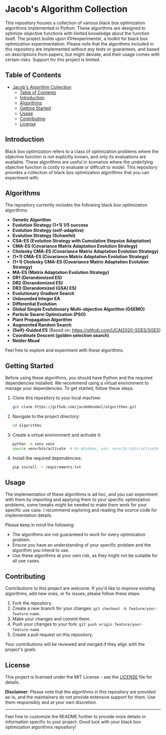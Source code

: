 # Jacob's Algorithm Collection

This repository houses a collection of various black box optimization algorithms implemented in Python. These algorithms are designed to optimize objective functions with limited knowledge about the function itself. The project builds upon IOHexperimenter, a toolkit for black box optimization experimentation. Please note that the algorithms included in this repository are implemented without any tests or guarantees, and based on descriptions from papers, but might deviate, and their usage comes with certain risks. Support for this project is limited.

## Table of Contents

- [Jacob's Algorithm Collection](#jacobs-algorithm-collection)
  - [Table of Contents](#table-of-contents)
  - [Introduction](#introduction)
  - [Algorithms](#algorithms)
  - [Getting Started](#getting-started)
  - [Usage](#usage)
  - [Contributing](#contributing)
  - [License](#license)

## Introduction

Black box optimization refers to a class of optimization problems where the objective function is not explicitly known, and only its evaluations are available. These algorithms are useful in scenarios where the underlying objective function is costly to evaluate or difficult to model. This repository provides a collection of black box optimization algorithms that you can experiment with.

## Algorithms

The repository currently includes the following black box optimization algorithms:

- **Genetic Algorithm**
- **Evolution Strategy (1+1) 1/5 success**
- **Evolution Strategy (self-adaptive)**
- **Evolution Strategy (Schwefel)**
- **CSA-ES (Evolution Strategy with Cumulative Stepsize Adaptation)**
- **CMA-ES (Covariance Matrix Adaptation Evolution Strategy)**
- **Cholesky CMA-ES (Covariance Matrix Adaptation Evolution Strategy)**
- **(1+1) CMA-ES (Covariance Matrix Adaptation Evolution Strategy)**
- **(1+1) Cholesky CMA-ES (Covariance Matrix Adaptation Evolution Strategy)**
- **MA-ES (Matrix Adaptation Evolution Strategy)**
- **DR1 (Derandomized ES)**
- **DR2 (Derandomized ES)**
- **DR3 (Derandomized (GSA) ES)**
- **Evolutionary Gradient Search**
- **Unbounded Integer EA**
- **Differential Evolution**
- **Global Simple Evolutionary Multi-objective Algorithm (GSEMO)**
- **Particle Swarm Optimization (PSO)**
- **Plant Propagation Algorithm**
- **Augmented Random Search**
- **(Self)-Guided ES** (Based on: https://github.com/IJCAI2020-SGES/SGES)
- **Coordinate Descent (golden selection search)** 
- **Nelder Mead**

Feel free to explore and experiment with these algorithms.

## Getting Started

Before using these algorithms, you should have Python and the required dependencies installed. We recommend using a virtual environment to manage your dependencies. To get started, follow these steps:

1. Clone this repository to your local machine:

   ```bash
   git clone https://github.com/jacobdenobel/algorithms.git
   ```

2. Navigate to the project directory:

   ```bash
   cd algorithms
   ```

3. Create a virtual environment and activate it:

   ```bash
   python -m venv venv
   source venv/bin/activate  # On Windows, use: venv\Scripts\activate
   ```

4. Install the required dependencies:

   ```bash
   pip install -r requirements.txt
   ```

## Usage

The implementation of these algorithms is ad hoc, and you can experiment with them by importing and applying them to your specific optimization problems, some tweaks might be needed to make them work for your specific use case. I recommend exploring and reading the source code for implementation details.

Please keep in mind the following:

- The algorithms are not guaranteed to work for every optimization problem.
- Ensure you have an understanding of your specific problem and the algorithm you intend to use.
- Use these algorithms at your own risk, as they might not be suitable for all use cases.

## Contributing

Contributions to this project are welcome. If you'd like to improve existing algorithms, add new ones, or fix issues, please follow these steps:

1. Fork the repository.
2. Create a new branch for your changes: `git checkout -b feature/your-feature-name`.
3. Make your changes and commit them.
4. Push your changes to your fork: `git push origin feature/your-feature-name`.
5. Create a pull request on this repository.

Your contributions will be reviewed and merged if they align with the project's goals.

## License

This project is licensed under the MIT License - see the [LICENSE](LICENSE) file for details.

**Disclaimer**: Please note that the algorithms in this repository are provided as-is, and the maintainers do not provide extensive support for them. Use them responsibly and at your own discretion.

---

Feel free to customize the README further to provide more details or information specific to your project. Good luck with your black box optimization algorithms repository!
